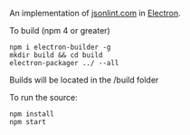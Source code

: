 An implementation of <a href="https://github.com/circlecell/jsonlintdotcom">jsonlint.com</a> in <a href="http://electron.atom.io/">Electron</a>.

To build (npm 4 or greater)
```
npm i electron-builder -g
mkdir build && cd build
electron-packager ../ --all
```
Builds will be located in the /build folder

To run the source:
```
npm install
npm start
```
